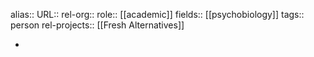 alias::
URL::
rel-org::
role:: [[academic]] 
fields:: [[psychobiology]] 
tags:: person
rel-projects:: [[Fresh Alternatives]] 


-